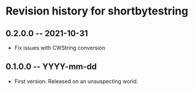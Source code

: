 # Revision history for shortbytestring

## 0.2.0.0 -- 2021-10-31

* Fix issues with CWString conversion

## 0.1.0.0 -- YYYY-mm-dd

* First version. Released on an unsuspecting world.
